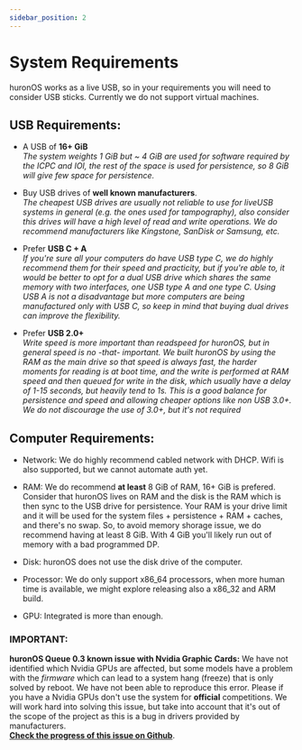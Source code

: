 ```yaml
---
sidebar_position: 2
---
```

# System Requirements

huronOS works as a live USB, so in your requirements you will need to consider USB sticks. Currently we do not support virtual machines.

## USB Requirements:
- A USB of **16+ GiB**  
    *The system weights 1 GiB but ~ 4 GiB are used for software required by the ICPC and IOI, the rest of the space is used for persistence, so 8 GiB will give few space for persistence.*

- Buy USB drives of **well known manufacturers**.  
    *The cheapest USB drives are usually not reliable to use for liveUSB systems in general (e.g. the ones used for tampography), also consider this drives will have a high level of read and write operations. We do recommend manufacturers like Kingstone, SanDisk or Samsung, etc.*

- Prefer **USB C + A**  
    *If you're sure all your computers do have USB type C, we do highly recommend them for their speed and practicity, but if you're able to, it would be better to opt for a dual USB drive which shares the same memory with two interfaces, one USB type A and one type C. Using USB A is not a disadvantage but more computers are being manufactured only with USB C, so keep in mind that buying dual drives can improve the flexibility.*

- Prefer **USB 2.0+**  
    *Write speed is more important than readspeed for huronOS, but in general speed is no -that- important. We built huronOS by using the RAM as the main drive so that speed is always fast, the harder moments for reading is at boot time, and the write is performed at RAM speed and then queued for write in the disk, which usually have a delay of 1-15 seconds, but heavily tend to 1s. This is a good balance for persistence and speed and allowing cheaper options like non USB 3.0+. We do not discourage the use of 3.0+, but it's not required*

## Computer Requirements:
- Network: We do highly recommend cabled network with DHCP. Wifi is also supported, but we cannot automate auth yet.

- RAM: We do recommend **at least** 8 GiB of RAM, 16+ GiB is prefered. Consider that huronOS lives on RAM and the disk is the RAM which is then sync to the USB drive for persistence. Your RAM is your drive limit and it will be used for the system files + persistence + RAM + caches, and there's no swap. So, to avoid memory shorage issue, we do recommend having at least 8 GiB. With 4 GiB you'll likely run out of memory with a bad programmed DP. 

- Disk: huronOS does not use the disk drive of the computer.

- Processor: We do only support x86_64 processors, when more human time is available, we might explore releasing also a x86_32 and ARM build. 

- GPU: Integrated is more than enough.

### IMPORTANT:
**huronOS Queue 0.3 known issue with Nvidia Graphic Cards:** We have not identified which Nvidia GPUs are affected, but some models have a problem with the *firmware* which can lead to a system hang (freeze) that is only solved by reboot. We have not been able to reproduce this error. Please if you have a Nvidia GPUs don't use the system for **official** competitions. We will work hard into solving this issue, but take into account that it's out of the scope of the project as this is a bug in drivers provided by manufacturers.  
[**Check the progress of this issue on Github**](https://github.com/equetzal/huronOS-build-tools/issues/59).


